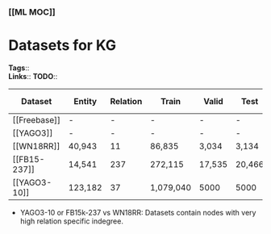 ### [[ML MOC]]  
# Datasets for KG
**Tags**::  
**Links**::
**TODO**::

| Dataset | Entity | Relation | Train | Valid | Test | Structure Heterogeneity | Scale |
| --|--|--|--|--|--|--|--|
| [[Freebase]] | -|-|-|-|-|-|-|
| [[YAGO3]] | -|-|-|-|-|-|-|
| [[WN18RR]] | 40,943 | 11 | 86,835 | 3,034 | 3,134 | Low | Small |
| [[FB15-237]] | 14,541 | 237 | 272,115 | 17,535 | 20,466 | High | Medium |
| [[YAGO3-10]] | 123,182 | 37 | 1,079,040 | 5000 | 5000 | Low | Large |



- YAGO3-10 or FB15k-237 vs WN18RR: Datasets contain nodes with very high relation specific indegree.
